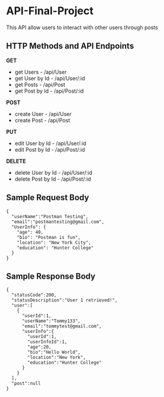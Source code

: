 # API-Final-Project

This API allow users to interact with other users through posts

## HTTP Methods and API Endpoints

**GET**

- get Users - /api/User
- get User by Id - /api/User/:id
- get Posts - /api/Post
- get Post by Id - /api/Post/:id

**POST**

- create User - /api/User
- create Post - /api/Post

**PUT**

- edit User by Id - /api/User/:id
- edit Post by Id - /api/Post/:id

**DELETE**

- delete User by Id - /api/User/:id
- delete Post by Id - /api/Post/:id

## Sample Request Body

```
{
  "userName":"Postman Testing",
  "email":"postmantesting@gmail.com",
  "UserInfo": {
    "age": 40,
    "bio": "Postman is fun",
    "location": "New York City",
    "education": "Hunter College"
  }
}
```

## Sample Response Body

```
{
  "statusCode":200,
  "statusDescription":"User 1 retrieved!",
  "user":[
    {
      "userId":1,
      "userName":"Tommy133",
      "email":"tommytest@gmail.com",
      "userInfo":{
        "userId":1,
        "userInfoId":1,
        "age":20,
        "bio":"Hello World",
        "location":"New York",
        "education":"Hunter College"
      }
    }
  ],
  "post":null
}
```
